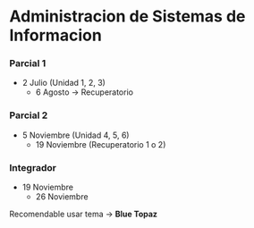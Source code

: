 # Administracion de Sistemas de Informacion

### Parcial 1
-  2 Julio (Unidad 1, 2, 3)
	- 6 Agosto -> Recuperatorio

### Parcial 2
- 5 Noviembre (Unidad 4, 5, 6)
	- 19 Noviembre (Recuperatorio 1 o 2)
### Integrador
- 19 Noviembre
	- 26 Noviembre

Recomendable usar tema -> **Blue Topaz**